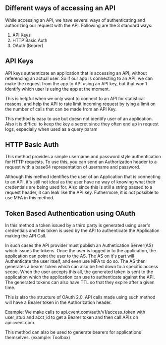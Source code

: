 ## Different ways of accessing an API

While accessing an API, we have several ways of authenticating and authorizing our request with the API. Following are the 3 standard ways:

1. API Keys
2. HTTP Basic Auth
3. OAuth (Bearer)

## API Keys

API keys authenticate an application that is accessing an API, without referencing an actual user. So if our app is connecting to an API, we can make the request from the app to API using an API key, but that won't identify which user is using the app at the moment. 

This is helpful when we only want to connect to an API for statistical reasons, and help the API to rate limit incoming request by tying a limit on the number of calls that can be made from an API Key.

This method is easy to use but doesn not identify user of an application. Also it is difficul to keep the key a secret since they often end up in request logs, especially when used as a query param


## HTTP Basic Auth

This method provides a simple username and password style authentication for HTTP requests. To use this, you can send an Authorization header to a request with a base64 representation of username and password.

Although this method identifies the user of an Application that is connecting to an API, it's still not ideal as the user have no way of knowing what their credentials are being used for. Also since this is still a string passed to a request header, it can leak like the API key. Futhermore, it is not possible to use MFA in this method.

## Token Based Authentication using OAuth

In this method a token issued by a third party is generated using user's credentials and this token is used by the API to authenticate the Application making the API Call.

In such cases the API provider must publish an Authetication Server(AS) which issues the tokens. Once the user is logged in to the application, the application can point the user to the AS. The AS on it's part will Authenticate the user itself, and even use MFA to do so. The AS then generates a bearer token which can also be tied down to a specific access scope. When the user accepts this all, the generated token is sent to the application which the application can use to authenticate against the API. The generated tokens can also have TTL so that they expire after a given time.

This is also the structure of OAuth 2.0. API calls made using such method will have a Bearer token in the Authorization header.

Example: We make calls to api.cvent.com/auth/v1/access_token with user_stub and acct_id to get a Bearer token and then call APIs on api.cvent.com.

This method can also be used to generate bearers for applications themselves. (example: Toolbox) 